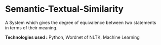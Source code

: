 # Semantic-Textual-Similarity
A System which gives the degree of equivalence between two statements in terms of their meaning.

**Technologies used :** Python, Wordnet of NLTK, Machine Learning
